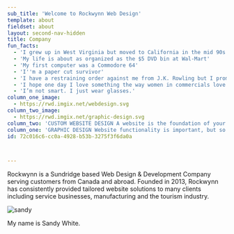 ```yaml
---
sub_title: 'Welcome to Rockwynn Web Design'
template: about
fieldset: about
layout: second-nav-hidden
title: Company
fun_facts:
  - 'I grew up in West Virginia but moved to California in the mid 90s'
  - 'My life is about as organized as the $5 DVD bin at Wal-Mart'
  - 'My first computer was a Commodore 64'
  - 'I''m a paper cut survivor'
  - 'I have a restraining order against me from J.K. Rowling but I promise it''s just a misunderstanding'
  - 'I hope one day I love something the way women in commercials love yogurt'
  - 'I’m not smart. I just wear glasses.'
column_one_image:
  - https://rwd.imgix.net/webdesign.svg
column_two_image:
  - https://rwd.imgix.net/graphic-design.svg
column_two: 'CUSTOM WEBSITE DESIGN A website is the foundation of your business'' online presence. That foundation should be both professional and personalized. Ready to start building a noticeable brand? We can get you there.'
column_one: 'GRAPHIC DESIGN Website functionality is important, but so is its visual appeal. Our team specializes in graphic design, so that we can create an aesthetic that attracts attention and enhances your brand.'
id: 72c016c6-cc0a-4928-b53b-3275f3f6da0a



---
```

Rockwynn is a Sundridge based Web Design & Development Company serving customers from Canada and abroad.
Founded in 2013, Rockwynn has consistently provided tailored website solutions to many clients including service businesses, manufacturing and the tourism industry.


![sandy](https://rwd.imgix.net/sandy.jpg)

My name is Sandy White.
